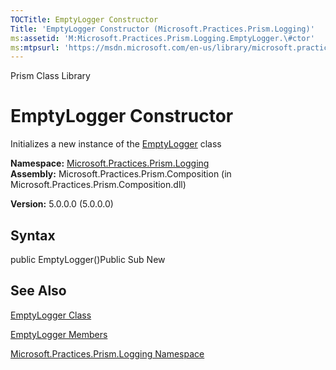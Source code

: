 ```yaml
---
TOCTitle: EmptyLogger Constructor
Title: 'EmptyLogger Constructor (Microsoft.Practices.Prism.Logging)'
ms:assetid: 'M:Microsoft.Practices.Prism.Logging.EmptyLogger.\#ctor'
ms:mtpsurl: 'https://msdn.microsoft.com/en-us/library/microsoft.practices.prism.logging.emptylogger.emptylogger(v=pandp.50)'
---
```


Prism Class Library

EmptyLogger Constructor
=======================

Initializes a new instance of the [EmptyLogger](https://msdn.microsoft.com/library/microsoft.practices.prism.logging.emptylogger) class

**Namespace:** [Microsoft.Practices.Prism.Logging](https://msdn.microsoft.com/library/microsoft.practices.prism.logging)
**Assembly:** Microsoft.Practices.Prism.Composition (in Microsoft.Practices.Prism.Composition.dll)

**Version:** 5.0.0.0 (5.0.0.0)

## Syntax


public EmptyLogger()Public Sub New

See Also
--------


[EmptyLogger Class](https://msdn.microsoft.com/library/microsoft.practices.prism.logging.emptylogger)

[EmptyLogger Members](https://msdn.microsoft.com/allmembers.t:microsoft.practices.prism.logging.emptylogger)

[Microsoft.Practices.Prism.Logging Namespace](https://msdn.microsoft.com/library/microsoft.practices.prism.logging)
